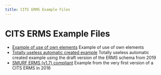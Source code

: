 ```yaml
---
title: CITS ERMS Example Files
---
```

CITS ERMS Example Files
=======================

- [Example of use of own elements](./ExampleOfUseOftOwnElements.xml)
  Example of use of own elements
- [Totally useless automatic created example](./ERMS_Draft_generated_example1.xml)
  Totally useless automatic created example using the draft version of the ERMS schema from 2019
- [SMURF ERMS (v1.7) compliant](./ead.xml) Example from the very first version of a CITS ERMS in 2016
